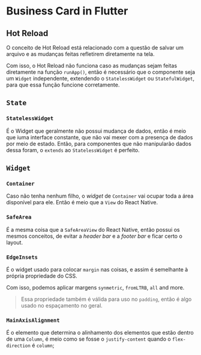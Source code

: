 # Business Card in Flutter

## Hot Reload

O conceito de Hot Reload está relacionado com a questão de salvar um arquivo e as mudanças feitas refletirem diretamente na tela.

Com isso, o Hot Reload não funciona caso as mudanças sejam feitas diretamente na função `runApp()`, então é necessário que o componente seja um `Widget` independente, extendendo o `StatelessWidget` ou `StatefulWidget`, para que essa função funcione corretamente.

## `State`

### `StatelessWidget`

É o Widget que geralmente não possui mudança de dados, então é meio que iuma interface constante, que não vai mexer com a presença de dados por meio de estado. Então, para componentes que não manipularão dados dessa foram, o `extends` ao `StatelessWidget` é perfeito.

## `Widget`

### `Container`

Caso não tenha nenhum filho, o *widget* de `Container` vai ocupar toda a área disponível para ele. Então é meio que a `View` do React Native.

### `SafeArea`

É a mesma coisa que a `SafeAreaView` do React Native, então possui os mesmos conceitos, de evitar a *header bar* e a *footer bar* e ficar certo o layout.

### `EdgeInsets`

É o widget usado para colocar `margin` nas coisas, e assim é semelhante à própria propriedade do CSS.

Com isso, podemos aplicar margens `synmetric`, `fromLTRB`, `all` and more.

> Essa propriedade também é válida para uso no `padding`, então é algo usado no espaçamento no geral.

### `MainAxisAlignment`

É o elemento que determina o alinhamento dos elementos que estão dentro de uma  `Column`, é meio como se fosse o `justify-content` quando o `flex-direction` é `column`;